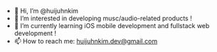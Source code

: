 - 👋 Hi, I’m @huijuhnkim
- 👀 I’m interested in developing musc/audio-related products !
- 🌱 I’m currently learning iOS mobile development and fullstack web development !
- 📫 How to reach me: huijuhnkim.dev@gmail.com
<!---
huijuhnkim/huijuhnkim is a ✨ special ✨ repository because its `README.md` (this file) appears on your GitHub profile.
You can click the Preview link to take a look at your changes.
--->
